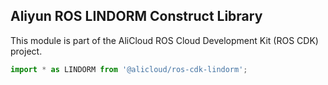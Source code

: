 ## Aliyun ROS LINDORM Construct Library

This module is part of the AliCloud ROS Cloud Development Kit (ROS CDK) project.

```python
import * as LINDORM from '@alicloud/ros-cdk-lindorm';
```
